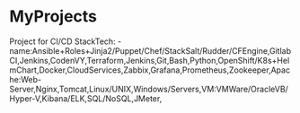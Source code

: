 # MyProjects
Project for CI/CD
StackTech:
-name:Ansible+Roles+Jinja2/Puppet/Chef/StackSalt/Rudder/CFEngine,GitlabCI,Jenkins,CodenVY,Terraform,Jenkins,Git,Bash,Python,OpenShift/K8s+HelmChart,Docker,CloudServices,Zabbix,Grafana,Prometheus,Zookeeper,Apache:Web-Server,Nginx,Tomcat,Linux/UNIX,Windows/Servers,VM:VMWare/OracleVB/Hyper-V,Kibana/ELK,SQL/NoSQL,JMeter,
